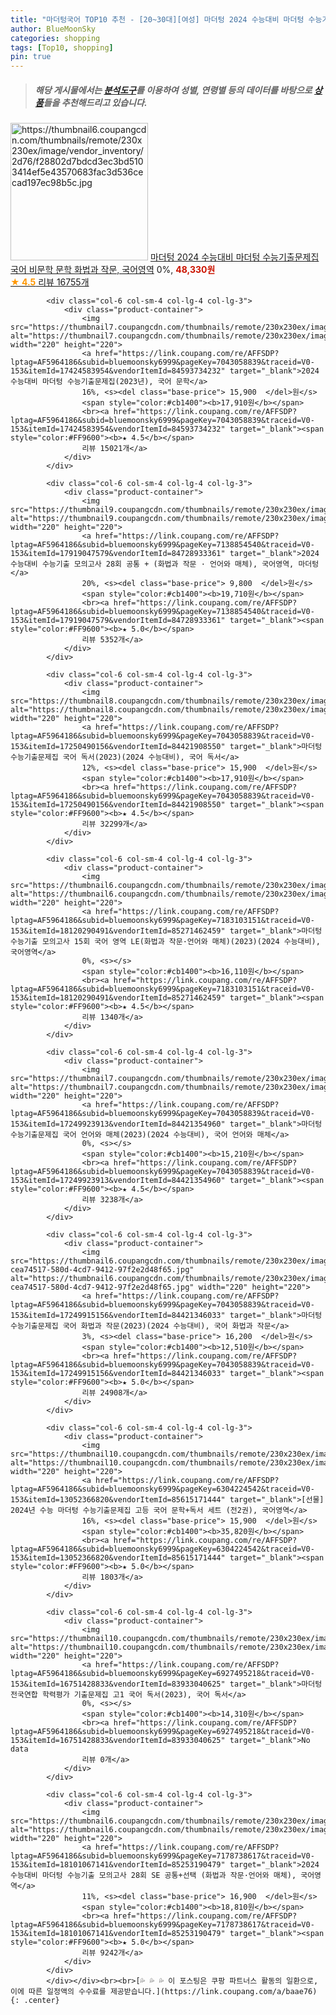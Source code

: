 ```yaml
---
title: "마더텅국어 TOP10 추천 - [20~30대][여성] 마더텅 2024 수능대비 마더텅 수능기출문제집 국어 비문학 문학 화법과 작문, 국어영역"
author: BlueMoonSky
categories: shopping
tags: [Top10, shopping]
pin: true
---
```


> ##### 해당 게시물에서는 [**분석도구**](https://itemscout.io/)를 이용하여 **성별**, **연령별** 등의 데이터를 바탕으로 [**상품**](https://link.coupang.com/a/baae76)들을 추천해드리고 있습니다.
<div class="container"><div class="row">
            <div class="col-6 col-sm-4 col-lg-4 col-lg-3">
                <div class="product-container">
                    <img src="https://thumbnail6.coupangcdn.com/thumbnails/remote/230x230ex/image/vendor_inventory/2d76/f28802d7bdcd3ec3bd5103414ef5e43570683fac3d536cecad197ec98b5c.jpg" alt="https://thumbnail6.coupangcdn.com/thumbnails/remote/230x230ex/image/vendor_inventory/2d76/f28802d7bdcd3ec3bd5103414ef5e43570683fac3d536cecad197ec98b5c.jpg" width="220" height="220">
                    <a href="https://link.coupang.com/re/AFFSDP?lptag=AF5964186&subid=bluemoonsky6999&pageKey=7411459952&traceid=V0-153&itemId=19204388346&vendorItemId=86263416136" target="_blank">마더텅 2024 수능대비 마더텅 수능기출문제집 국어 비문학 문학 화법과 작문, 국어영역</a>
                    0%, <s></s> 
                    <span style="color:#cb1400"><b>48,330원</b></span>
                    <br><a href="https://link.coupang.com/re/AFFSDP?lptag=AF5964186&subid=bluemoonsky6999&pageKey=7411459952&traceid=V0-153&itemId=19204388346&vendorItemId=86263416136" target="_blank"><span style="color:#FF9600"><b>★ 4.5</b></span>
                    리뷰 16755개</a>
                </div>
            </div>
            
            <div class="col-6 col-sm-4 col-lg-4 col-lg-3">
                <div class="product-container">
                    <img src="https://thumbnail7.coupangcdn.com/thumbnails/remote/230x230ex/image/rs_quotation_api/zmpdvmj1/a2bd8a04acd548e38e32e6d4ab645f63.jpg" alt="https://thumbnail7.coupangcdn.com/thumbnails/remote/230x230ex/image/rs_quotation_api/zmpdvmj1/a2bd8a04acd548e38e32e6d4ab645f63.jpg" width="220" height="220">
                    <a href="https://link.coupang.com/re/AFFSDP?lptag=AF5964186&subid=bluemoonsky6999&pageKey=7043058839&traceid=V0-153&itemId=17424583954&vendorItemId=84593734232" target="_blank">2024 수능대비 마더텅 수능기출문제집(2023년), 국어 문학</a>
                    16%, <s><del class="base-price"> 15,900  </del>원</s> 
                    <span style="color:#cb1400"><b>17,910원</b></span>
                    <br><a href="https://link.coupang.com/re/AFFSDP?lptag=AF5964186&subid=bluemoonsky6999&pageKey=7043058839&traceid=V0-153&itemId=17424583954&vendorItemId=84593734232" target="_blank"><span style="color:#FF9600"><b>★ 4.5</b></span>
                    리뷰 15021개</a>
                </div>
            </div>
            
            <div class="col-6 col-sm-4 col-lg-4 col-lg-3">
                <div class="product-container">
                    <img src="https://thumbnail9.coupangcdn.com/thumbnails/remote/230x230ex/image/vendor_inventory/266e/92860d14b39465932e1c2694ac2b289a87dd7fef057df8022eb1a7d9d053.png" alt="https://thumbnail9.coupangcdn.com/thumbnails/remote/230x230ex/image/vendor_inventory/266e/92860d14b39465932e1c2694ac2b289a87dd7fef057df8022eb1a7d9d053.png" width="220" height="220">
                    <a href="https://link.coupang.com/re/AFFSDP?lptag=AF5964186&subid=bluemoonsky6999&pageKey=7138854540&traceid=V0-153&itemId=17919047579&vendorItemId=84728933361" target="_blank">2024 수능대비 수능기출 모의고사 28회 공통 + (화법과 작문 · 언어와 매체), 국어영역, 마더텅</a>
                    20%, <s><del class="base-price"> 9,800  </del>원</s> 
                    <span style="color:#cb1400"><b>19,710원</b></span>
                    <br><a href="https://link.coupang.com/re/AFFSDP?lptag=AF5964186&subid=bluemoonsky6999&pageKey=7138854540&traceid=V0-153&itemId=17919047579&vendorItemId=84728933361" target="_blank"><span style="color:#FF9600"><b>★ 5.0</b></span>
                    리뷰 5352개</a>
                </div>
            </div>
            
            <div class="col-6 col-sm-4 col-lg-4 col-lg-3">
                <div class="product-container">
                    <img src="https://thumbnail8.coupangcdn.com/thumbnails/remote/230x230ex/image/vendor_inventory/f221/270d6e5f36bd10985855b239558c67a3eca5d611d29bd626ed5206175eee.png" alt="https://thumbnail8.coupangcdn.com/thumbnails/remote/230x230ex/image/vendor_inventory/f221/270d6e5f36bd10985855b239558c67a3eca5d611d29bd626ed5206175eee.png" width="220" height="220">
                    <a href="https://link.coupang.com/re/AFFSDP?lptag=AF5964186&subid=bluemoonsky6999&pageKey=7043058839&traceid=V0-153&itemId=17250490156&vendorItemId=84421908550" target="_blank">마더텅 수능기출문제집 국어 독서(2023)(2024 수능대비), 국어 독서</a>
                    12%, <s><del class="base-price"> 15,900  </del>원</s> 
                    <span style="color:#cb1400"><b>17,910원</b></span>
                    <br><a href="https://link.coupang.com/re/AFFSDP?lptag=AF5964186&subid=bluemoonsky6999&pageKey=7043058839&traceid=V0-153&itemId=17250490156&vendorItemId=84421908550" target="_blank"><span style="color:#FF9600"><b>★ 4.5</b></span>
                    리뷰 32299개</a>
                </div>
            </div>
            
            <div class="col-6 col-sm-4 col-lg-4 col-lg-3">
                <div class="product-container">
                    <img src="https://thumbnail6.coupangcdn.com/thumbnails/remote/230x230ex/image/rs_quotation_api/v1v0wufw/1d352f417fff410b85b6ae15cb498065.jpg" alt="https://thumbnail6.coupangcdn.com/thumbnails/remote/230x230ex/image/rs_quotation_api/v1v0wufw/1d352f417fff410b85b6ae15cb498065.jpg" width="220" height="220">
                    <a href="https://link.coupang.com/re/AFFSDP?lptag=AF5964186&subid=bluemoonsky6999&pageKey=7183103151&traceid=V0-153&itemId=18120290491&vendorItemId=85271462459" target="_blank">마더텅 수능기출 모의고사 15회 국어 영역 LE(화법과 작문·언어와 매체)(2023)(2024 수능대비), 국어영역</a>
                    0%, <s></s> 
                    <span style="color:#cb1400"><b>16,110원</b></span>
                    <br><a href="https://link.coupang.com/re/AFFSDP?lptag=AF5964186&subid=bluemoonsky6999&pageKey=7183103151&traceid=V0-153&itemId=18120290491&vendorItemId=85271462459" target="_blank"><span style="color:#FF9600"><b>★ 4.5</b></span>
                    리뷰 1340개</a>
                </div>
            </div>
            
            <div class="col-6 col-sm-4 col-lg-4 col-lg-3">
                <div class="product-container">
                    <img src="https://thumbnail7.coupangcdn.com/thumbnails/remote/230x230ex/image/vendor_inventory/fabd/96641f4606a76c35748b3c8040422b58eac7eeef1f45422f5e0499ccf5c2.png" alt="https://thumbnail7.coupangcdn.com/thumbnails/remote/230x230ex/image/vendor_inventory/fabd/96641f4606a76c35748b3c8040422b58eac7eeef1f45422f5e0499ccf5c2.png" width="220" height="220">
                    <a href="https://link.coupang.com/re/AFFSDP?lptag=AF5964186&subid=bluemoonsky6999&pageKey=7043058839&traceid=V0-153&itemId=17249923913&vendorItemId=84421354960" target="_blank">마더텅 수능기출문제집 국어 언어와 매체(2023)(2024 수능대비), 국어 언어와 매체</a>
                    0%, <s></s> 
                    <span style="color:#cb1400"><b>15,210원</b></span>
                    <br><a href="https://link.coupang.com/re/AFFSDP?lptag=AF5964186&subid=bluemoonsky6999&pageKey=7043058839&traceid=V0-153&itemId=17249923913&vendorItemId=84421354960" target="_blank"><span style="color:#FF9600"><b>★ 4.5</b></span>
                    리뷰 3238개</a>
                </div>
            </div>
            
            <div class="col-6 col-sm-4 col-lg-4 col-lg-3">
                <div class="product-container">
                    <img src="https://thumbnail6.coupangcdn.com/thumbnails/remote/230x230ex/image/retail/images/6563064088148482-cea74517-580d-4cd7-9412-97f2e2d48f65.jpg" alt="https://thumbnail6.coupangcdn.com/thumbnails/remote/230x230ex/image/retail/images/6563064088148482-cea74517-580d-4cd7-9412-97f2e2d48f65.jpg" width="220" height="220">
                    <a href="https://link.coupang.com/re/AFFSDP?lptag=AF5964186&subid=bluemoonsky6999&pageKey=7043058839&traceid=V0-153&itemId=17249915156&vendorItemId=84421346033" target="_blank">마더텅 수능기출문제집 국어 화법과 작문(2023)(2024 수능대비), 국어 화법과 작문</a>
                    3%, <s><del class="base-price"> 16,200  </del>원</s> 
                    <span style="color:#cb1400"><b>12,510원</b></span>
                    <br><a href="https://link.coupang.com/re/AFFSDP?lptag=AF5964186&subid=bluemoonsky6999&pageKey=7043058839&traceid=V0-153&itemId=17249915156&vendorItemId=84421346033" target="_blank"><span style="color:#FF9600"><b>★ 5.0</b></span>
                    리뷰 24908개</a>
                </div>
            </div>
            
            <div class="col-6 col-sm-4 col-lg-4 col-lg-3">
                <div class="product-container">
                    <img src="https://thumbnail10.coupangcdn.com/thumbnails/remote/230x230ex/image/vendor_inventory/39d9/e8ac0bf2b7d25051680e3cfdaeba4923c4c4886bcc8de5cb7f32cc13da06.jpg" alt="https://thumbnail10.coupangcdn.com/thumbnails/remote/230x230ex/image/vendor_inventory/39d9/e8ac0bf2b7d25051680e3cfdaeba4923c4c4886bcc8de5cb7f32cc13da06.jpg" width="220" height="220">
                    <a href="https://link.coupang.com/re/AFFSDP?lptag=AF5964186&subid=bluemoonsky6999&pageKey=6304224542&traceid=V0-153&itemId=13052366820&vendorItemId=85615171444" target="_blank">[선물] 2024년 수능 마더텅 수능기출문제집 고등 국어 문학+독서 세트 (전2권), 국어영역</a>
                    16%, <s><del class="base-price"> 15,900  </del>원</s> 
                    <span style="color:#cb1400"><b>35,820원</b></span>
                    <br><a href="https://link.coupang.com/re/AFFSDP?lptag=AF5964186&subid=bluemoonsky6999&pageKey=6304224542&traceid=V0-153&itemId=13052366820&vendorItemId=85615171444" target="_blank"><span style="color:#FF9600"><b>★ 5.0</b></span>
                    리뷰 1803개</a>
                </div>
            </div>
            
            <div class="col-6 col-sm-4 col-lg-4 col-lg-3">
                <div class="product-container">
                    <img src="https://thumbnail10.coupangcdn.com/thumbnails/remote/230x230ex/image/vendor_inventory/2ec7/283f0093203aa86705f2724fc2b3cacd5a0458258c97106008293c02937e.png" alt="https://thumbnail10.coupangcdn.com/thumbnails/remote/230x230ex/image/vendor_inventory/2ec7/283f0093203aa86705f2724fc2b3cacd5a0458258c97106008293c02937e.png" width="220" height="220">
                    <a href="https://link.coupang.com/re/AFFSDP?lptag=AF5964186&subid=bluemoonsky6999&pageKey=6927495218&traceid=V0-153&itemId=16751428833&vendorItemId=83933040625" target="_blank">마더텅 전국연합 학력평가 기출문제집 고1 국어 독서(2023), 국어 독서</a>
                    0%, <s></s> 
                    <span style="color:#cb1400"><b>14,310원</b></span>
                    <br><a href="https://link.coupang.com/re/AFFSDP?lptag=AF5964186&subid=bluemoonsky6999&pageKey=6927495218&traceid=V0-153&itemId=16751428833&vendorItemId=83933040625" target="_blank">No data
                    리뷰 0개</a>
                </div>
            </div>
            
            <div class="col-6 col-sm-4 col-lg-4 col-lg-3">
                <div class="product-container">
                    <img src="https://thumbnail6.coupangcdn.com/thumbnails/remote/230x230ex/image/rs_quotation_api/5dopp9im/b9c271d4d2a64b15b9c9fa881229765e.jpg" alt="https://thumbnail6.coupangcdn.com/thumbnails/remote/230x230ex/image/rs_quotation_api/5dopp9im/b9c271d4d2a64b15b9c9fa881229765e.jpg" width="220" height="220">
                    <a href="https://link.coupang.com/re/AFFSDP?lptag=AF5964186&subid=bluemoonsky6999&pageKey=7178738617&traceid=V0-153&itemId=18101067141&vendorItemId=85253190479" target="_blank">2024 수능대비 마더텅 수능기출 모의고사 28회 SE 공통+선택 (화법과 작문·언어와 매체), 국어영역</a>
                    11%, <s><del class="base-price"> 16,900  </del>원</s> 
                    <span style="color:#cb1400"><b>18,810원</b></span>
                    <br><a href="https://link.coupang.com/re/AFFSDP?lptag=AF5964186&subid=bluemoonsky6999&pageKey=7178738617&traceid=V0-153&itemId=18101067141&vendorItemId=85253190479" target="_blank"><span style="color:#FF9600"><b>★ 5.0</b></span>
                    리뷰 9242개</a>
                </div>
            </div>
            </div></div><br><br>[💦 💦 💦 이 포스팅은 쿠팡 파트너스 활동의 일환으로, 이에 따른 일정액의 수수료를 제공받습니다.](https://link.coupang.com/a/baae76){: .center}